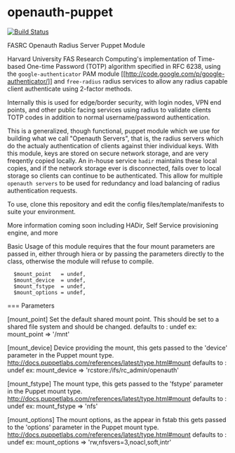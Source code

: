 openauth-puppet
===============
[![Build Status](https://travis-ci.org/fasrc/puppet-openauth.svg?branch=master)](https://travis-ci.org/fasrc/puppet-openauth)

FASRC Openauth Radius Server Puppet Module

Harvard University FAS Research Computing's implementation of Time-based One-time Password (TOTP) algorithm specified in RFC 6238, using the `google-authenticator` PAM module [[http://code.google.com/p/google-authenticator/]] and `free-radius` radius services to allow any radius capable client authenticate using 2-factor methods.

Internally this is used for edge/border security, with login nodes, VPN end points, and other public facing services using radius to validate clients TOTP codes in addition to normal username/password authentication. 

This is a generalized, though functional, puppet module which we use for building what we call "Openauth Servers", that is, the radius servers which do the actualy authentication of clients against thier individual keys. With this module, keys are stored on secure network storage, and are very freqently copied locally. An in-house service `hadir` maintains these local copies, and if the network storage ever is disconnected, fails over to local storage so clients can continue to be authenticated. This allow for multiple `openauth servers` to be used for redundancy and load balancing of radius authentication requests. 

To use, clone this repository and edit the config files/template/manifests to suite your environment. 

More information coming soon including HADir, Self Service provisioning engine, and more

Basic Usage of this module requires that the four mount parameters are passed in, either through hiera
or by passing the parameters directly to the class, otherwise the module will refuse to compile. 

```Puppet
  $mount_point   = undef,
  $mount_device  = undef,
  $mount_fstype  = undef,
  $mount_options = undef,

```


=== Parameters

[mount_point]
  Set the default shared mount point. This should be set
  to a shared file system and should be changed.
  defaults to : undef
  ex:
  mount_point => '/mnt'

[mount_device]
  Device providing the mount, this gets passed to the
  'device' parameter in the Puppet mount type.
  http://docs.puppetlabs.com/references/latest/type.html#mount
  defaults to : undef
  ex:
  mount_device => 'rcstore:/ifs/rc_admin/openauth'

[mount_fstype]
  The mount type, this gets passed to the
  'fstype' parameter in the Puppet mount type.
  http://docs.puppetlabs.com/references/latest/type.html#mount
  defaults to : undef
  ex:
  mount_fstype => 'nfs'

[mount_options]
  The mount options, as the appear in fstab
  this gets passed to the 'options' parameter in the Puppet mount type.
  http://docs.puppetlabs.com/references/latest/type.html#mount
  defaults to : undef
  ex:
  mount_options => 'rw,nfsvers=3,noacl,soft,intr'


